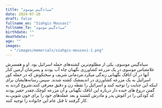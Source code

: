 ```yaml
---
title: "سیاه‌گیس موسوی"
date: 2024-07-26
draft: false
fullname_en: "Siahgis Mousavi"
fullname_fa: "سیاه‌گیس موسوی"
birthdate: ""
deathdate: ""
age: ""
images:
  - "/images/memorials/siahgis-mousavi-1.png"
---
```


سیاه‌گیس موسوی، یکی از مظلوم‌ترین کشته‌های حمله اسرائیل بود.
او و همسرش غلامعباس موسوی در یک مزرعه کشاورزی نگهبان چاه آب بودند و پسرشان آرمین کنار آنها در آن اتاقک نگهبانی زندگی میکرد.مردمانی شریف و سختکوش که در حمله کور اسرائیل به یک مزرعه کشاورزی در اندیمشک کشته شدند. 
سپس رسانه‌هایشان برای اینکه این جنایت را توجیه کنند و اسرائیل را نقطه زن و دقیق معرفی کنند،شروع کردند به گفتن دروغ های خنده دار درباره این اتاقک نگهبانی و آن مزرعه کوچک.چقدر حقیر بودند که کودکی را در آغوش پدر و مادرش کشتند و بعد عمله‌های  خود را برای خون شویی،به کار گرفتند تا قتل عام این خانواده را توجیه کنند.